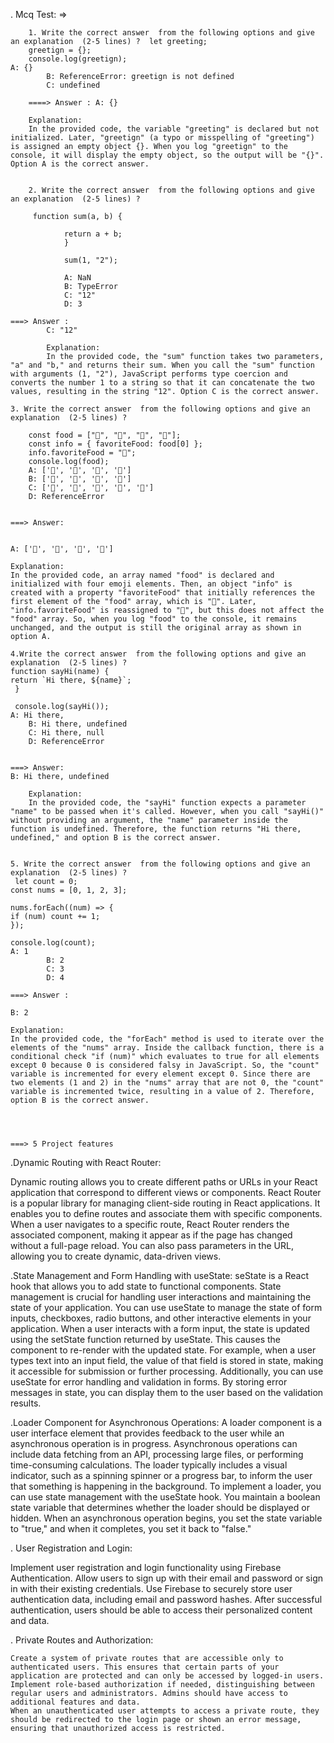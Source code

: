 . Mcq Test: =>

        1. Write the correct answer  from the following options and give an explanation  (2-5 lines) ?  let greeting;
        greetign = {};
        console.log(greetign);                                                                                                                                                                      A: {}
            B: ReferenceError: greetign is not defined
            C: undefined

        ====> Answer : A: {}

        Explanation:
        In the provided code, the variable "greeting" is declared but not initialized. Later, "greetign" (a typo or misspelling of "greeting") is assigned an empty object {}. When you log "greetign" to the console, it will display the empty object, so the output will be "{}". Option A is the correct answer.


        2. Write the correct answer  from the following options and give an explanation  (2-5 lines) ?

         function sum(a, b) {

                return a + b;
                }

                sum(1, "2"); 
                
                A: NaN
                B: TypeError
                C: "12"
                D: 3

    ===> Answer : 
            C: "12"

            Explanation:
            In the provided code, the "sum" function takes two parameters, "a" and "b," and returns their sum. When you call the "sum" function with arguments (1, "2"), JavaScript performs type coercion and converts the number 1 to a string so that it can concatenate the two values, resulting in the string "12". Option C is the correct answer.

    3. Write the correct answer  from the following options and give an explanation  (2-5 lines) ?  

        const food = ["🍕", "🍫", "🥑", "🍔"];
        const info = { favoriteFood: food[0] };
        info.favoriteFood = "🍝";
        console.log(food);                                                                                                                                                               
        A: ['🍕', '🍫', '🥑', '🍔']
        B: ['🍝', '🍫', '🥑', '🍔']
        C: ['🍝', '🍕', '🍫', '🥑', '🍔']
        D: ReferenceError


    ===> Answer: 
    

    A: ['🍕', '🍫', '🥑', '🍔']

    Explanation:
    In the provided code, an array named "food" is declared and initialized with four emoji elements. Then, an object "info" is created with a property "favoriteFood" that initially references the first element of the "food" array, which is "🍕". Later, "info.favoriteFood" is reassigned to "🍝", but this does not affect the "food" array. So, when you log "food" to the console, it remains unchanged, and the output is still the original array as shown in option A.

    4.Write the correct answer  from the following options and give an explanation  (2-5 lines) ?                                
    function sayHi(name) {
    return `Hi there, ${name}`;
     }

     console.log(sayHi());                                                                                                                                                                                  A: Hi there,
        B: Hi there, undefined
        C: Hi there, null
        D: ReferenceError


    ===> Answer:
    B: Hi there, undefined

        Explanation:
        In the provided code, the "sayHi" function expects a parameter "name" to be passed when it's called. However, when you call "sayHi()" without providing an argument, the "name" parameter inside the function is undefined. Therefore, the function returns "Hi there, undefined," and option B is the correct answer.


    5. Write the correct answer  from the following options and give an explanation  (2-5 lines) ?                                    
     let count = 0;
    const nums = [0, 1, 2, 3];

    nums.forEach((num) => {
    if (num) count += 1;
    });

    console.log(count);                                                                                                                                                                                    A: 1
            B: 2
            C: 3
            D: 4

    ===> Answer : 

    B: 2

    Explanation:
    In the provided code, the "forEach" method is used to iterate over the elements of the "nums" array. Inside the callback function, there is a conditional check "if (num)" which evaluates to true for all elements except 0 because 0 is considered falsy in JavaScript. So, the "count" variable is incremented for every element except 0. Since there are two elements (1 and 2) in the "nums" array that are not 0, the "count" variable is incremented twice, resulting in a value of 2. Therefore, option B is the correct answer.

                


    ===> 5 Project features

 .Dynamic Routing with React Router:

Dynamic routing allows you to create different paths or URLs in your React application that correspond to different views or components. React Router is a popular library for managing client-side routing in React applications. It enables you to define routes and associate them with specific components. When a user navigates to a specific route, React Router renders the associated component, making it appear as if the page has changed without a full-page reload. You can also pass parameters in the URL, allowing you to create dynamic, data-driven views.

  .State Management and Form Handling with useState:
seState is a React hook that allows you to add state to functional components.
State management is crucial for handling user interactions and maintaining the state of your application. You can use useState to manage the state of form inputs, checkboxes, radio buttons, and other interactive elements in your application. When a user interacts with a form input, the state is updated using the setState function returned by useState. This causes the component to re-render with the updated state. For example, when a user types text into an input field, the value of that field is stored in state, making it accessible for submission or further processing. Additionally, you can use useState for error handling and validation in forms. By storing error messages in state, you can display them to the user based on the validation results.

 .Loader Component for Asynchronous Operations:
A loader component is a user interface element that provides feedback to the user while an asynchronous operation is in progress. Asynchronous operations can include data fetching from an API, processing large files, or performing time-consuming calculations. The loader typically includes a visual indicator, such as a spinning spinner or a progress bar, to inform the user that something is happening in the background. To implement a loader, you can use state management with the useState hook. You maintain a boolean state variable that determines whether the loader should be displayed or hidden. When an asynchronous operation begins, you set the state variable to "true," and when it completes, you set it back to "false."

 . User Registration and Login:

  Implement user registration and login functionality using Firebase Authentication. Allow users to sign up with their email and password or sign in with their existing credentials.
    Use Firebase to securely store user authentication data, including email and password hashes.
    After successful authentication, users should be able to access their personalized content and data.

  . Private Routes and Authorization:

    Create a system of private routes that are accessible only to authenticated users. This ensures that certain parts of your application are protected and can only be accessed by logged-in users.
    Implement role-based authorization if needed, distinguishing between regular users and administrators. Admins should have access to additional features and data.
    When an unauthenticated user attempts to access a private route, they should be redirected to the login page or shown an error message, ensuring that unauthorized access is restricted.